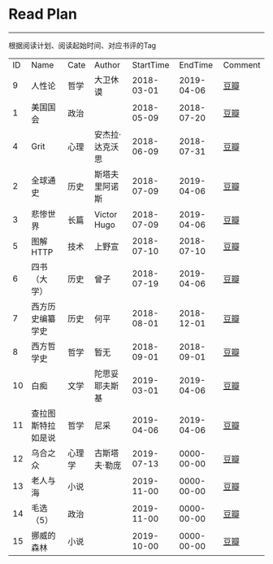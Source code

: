 # Read Plan #


----------

根据阅读计划、阅读起始时间、对应书评的Tag

<table>
<tr><td>ID</td><td>Name</td><td>Cate</td><td>Author</td><td>StartTime</td><td>EndTime</td><td>Comment</td></tr>
        
<tr>
    <td>9</td>
    <td>人性论</td>
    <td>哲学</td>
    <td>大卫休谟</td>
    <td>2018-03-01</td>
    <td>2019-04-06</td>
    <td><a href="http://www.douban.com" target="_blank">豆瓣</a></td>
</tr>
            
<tr>
    <td>1</td>
    <td>美国国会</td>
    <td>政治</td>
    <td></td>
    <td>2018-05-09</td>
    <td>2018-07-20</td>
    <td><a href="https://book.douban.com/subject/26846919/" target="_blank">豆瓣</a></td>
</tr>
            
<tr>
    <td>4</td>
    <td>Grit</td>
    <td>心理</td>
    <td>安杰拉·达克沃思</td>
    <td>2018-06-09</td>
    <td>2018-07-31</td>
    <td><a href="https://book.douban.com/subject/27062574/" target="_blank">豆瓣</a></td>
</tr>
            
<tr>
    <td>2</td>
    <td>全球通史</td>
    <td>历史</td>
    <td>斯塔夫里阿诺斯</td>
    <td>2018-07-09</td>
    <td>2019-04-06</td>
    <td><a href="https://book.douban.com/subject/1025643/" target="_blank">豆瓣</a></td>
</tr>
            
<tr>
    <td>3</td>
    <td>悲惨世界</td>
    <td>长篇</td>
    <td>Victor Hugo</td>
    <td>2018-07-09</td>
    <td>2019-04-06</td>
    <td><a href="https://book.douban.com/subject/1205054/" target="_blank">豆瓣</a></td>
</tr>
            
<tr>
    <td>5</td>
    <td>图解HTTP</td>
    <td>技术</td>
    <td>上野宣</td>
    <td>2018-07-10</td>
    <td>2018-07-10</td>
    <td><a href="https://book.douban.com/subject/25863515/" target="_blank">豆瓣</a></td>
</tr>
            
<tr>
    <td>6</td>
    <td>四书（大学）</td>
    <td>历史</td>
    <td>曾子</td>
    <td>2018-07-19</td>
    <td>2019-04-06</td>
    <td><a href="https://book.douban.com/subject/2037610/" target="_blank">豆瓣</a></td>
</tr>
            
<tr>
    <td>7</td>
    <td>西方历史编纂学史</td>
    <td>历史</td>
    <td>何平</td>
    <td>2018-08-01</td>
    <td>2018-12-01</td>
    <td><a href="https://book.douban.com/subject/3662333/" target="_blank">豆瓣</a></td>
</tr>
            
<tr>
    <td>8</td>
    <td>西方哲学史</td>
    <td>哲学</td>
    <td>暂无</td>
    <td>2018-09-01</td>
    <td>2018-09-01</td>
    <td><a href="http://www.douban.com" target="_blank">豆瓣</a></td>
</tr>
            
<tr>
    <td>10</td>
    <td>白痴</td>
    <td>文学</td>
    <td>陀思妥耶夫斯基</td>
    <td>2019-03-01</td>
    <td>2019-04-06</td>
    <td><a href="http://www.douban.com" target="_blank">豆瓣</a></td>
</tr>
            
<tr>
    <td>11</td>
    <td>查拉图斯特拉如是说</td>
    <td>哲学</td>
    <td>尼采</td>
    <td>2019-04-06</td>
    <td>2019-04-06</td>
    <td><a href="https://book.douban.com/subject/1012032/" target="_blank">豆瓣</a></td>
</tr>
            
<tr>
    <td>12</td>
    <td>乌合之众</td>
    <td>心理学</td>
    <td>古斯塔夫·勒庞</td>
    <td>2019-07-13</td>
    <td>0000-00-00</td>
    <td><a href="https://book.douban.com/subject/26675771/" target="_blank">豆瓣</a></td>
</tr>
<tr>
    <td>13</td>
    <td>老人与海</td>
    <td>小说</td>
    <td></td>
    <td>2019-11-00</td>
    <td>0000-00-00</td>
    <td><a href="https://book.douban.com/subject/1064275/" target="_blank">豆瓣</a></td>
</tr>
<tr>
    <td>14</td>
    <td>毛选（5）</td>
    <td>政治</td>
    <td></td>
    <td>2019-11-00</td>
    <td>0000-00-00</td>
    <td><a href="#" target="_blank">豆瓣</a></td>
</tr>
<tr>
    <td>15</td>
    <td>挪威的森林</td>
    <td>小说</td>
    <td></td>
    <td>2019-10-00</td>
    <td>0000-00-00</td>
    <td><a href="https://book.douban.com/subject/1046265/" target="_blank">豆瓣</a></td>
</tr>
            </table>
